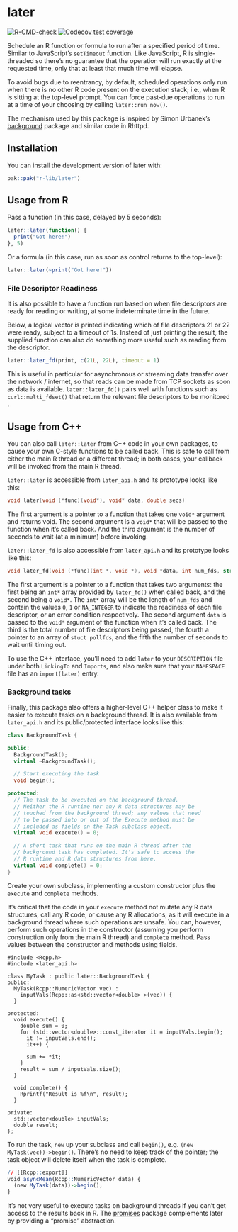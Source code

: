 
<!-- README.md is generated from README.Rmd. Please edit that file -->

# later

<!-- badges: start -->

[![R-CMD-check](https://github.com/r-lib/later/actions/workflows/R-CMD-check.yaml/badge.svg)](https://github.com/r-lib/later/actions/workflows/R-CMD-check.yaml)
[![Codecov test
coverage](https://codecov.io/gh/r-lib/later/graph/badge.svg)](https://app.codecov.io/gh/r-lib/later)
<!-- badges: end -->

Schedule an R function or formula to run after a specified period of
time. Similar to JavaScript’s `setTimeout` function. Like JavaScript, R
is single-threaded so there’s no guarantee that the operation will run
exactly at the requested time, only that at least that much time will
elapse.

To avoid bugs due to reentrancy, by default, scheduled operations only
run when there is no other R code present on the execution stack; i.e.,
when R is sitting at the top-level prompt. You can force past-due
operations to run at a time of your choosing by calling
`later::run_now()`.

The mechanism used by this package is inspired by Simon Urbanek’s
[background](https://github.com/s-u/background) package and similar code
in Rhttpd.

## Installation

You can install the development version of later with:

``` r
pak::pak("r-lib/later")
```

## Usage from R

Pass a function (in this case, delayed by 5 seconds):

``` r
later::later(function() {
  print("Got here!")
}, 5)
```

Or a formula (in this case, run as soon as control returns to the
top-level):

``` r
later::later(~print("Got here!"))
```

### File Descriptor Readiness

It is also possible to have a function run based on when file
descriptors are ready for reading or writing, at some indeterminate time
in the future.

Below, a logical vector is printed indicating which of file descriptors
21 or 22 were ready, subject to a timeout of 1s. Instead of just
printing the result, the supplied function can also do something more
useful such as reading from the descriptor.

``` r
later::later_fd(print, c(21L, 22L), timeout = 1)
```

This is useful in particular for asynchronous or streaming data transfer
over the network / internet, so that reads can be made from TCP sockets
as soon as data is available. `later::later_fd()` pairs well with
functions such as `curl::multi_fdset()` that return the relevant file
descriptors to be monitored .

## Usage from C++

You can also call `later::later` from C++ code in your own packages, to
cause your own C-style functions to be called back. This is safe to call
from either the main R thread or a different thread; in both cases, your
callback will be invoked from the main R thread.

`later::later` is accessible from `later_api.h` and its prototype looks
like this:

``` cpp
void later(void (*func)(void*), void* data, double secs)
```

The first argument is a pointer to a function that takes one `void*`
argument and returns void. The second argument is a `void*` that will be
passed to the function when it’s called back. And the third argument is
the number of seconds to wait (at a minimum) before invoking.

`later::later_fd` is also accessible from `later_api.h` and its
prototype looks like this:

``` cpp
void later_fd(void (*func)(int *, void *), void *data, int num_fds, struct pollfd *fds, double secs)
```

The first argument is a pointer to a function that takes two arguments:
the first being an `int*` array provided by `later_fd()` when called
back, and the second being a `void*`. The `int*` array will be the
length of `num_fds` and contain the values `0`, `1` or `NA_INTEGER` to
indicate the readiness of each file descriptor, or an error condition
respectively. The second argument `data` is passed to the `void*`
argument of the function when it’s called back. The third is the total
number of file descriptors being passed, the fourth a pointer to an
array of `stuct pollfds`, and the fifth the number of seconds to wait
until timing out.

To use the C++ interface, you’ll need to add `later` to your
`DESCRIPTION` file under both `LinkingTo` and `Imports`, and also make
sure that your `NAMESPACE` file has an `import(later)` entry.

### Background tasks

Finally, this package also offers a higher-level C++ helper class to
make it easier to execute tasks on a background thread. It is also
available from `later_api.h` and its public/protected interface looks
like this:

``` cpp
class BackgroundTask {

public:
  BackgroundTask();
  virtual ~BackgroundTask();

  // Start executing the task
  void begin();

protected:
  // The task to be executed on the background thread.
  // Neither the R runtime nor any R data structures may be
  // touched from the background thread; any values that need
  // to be passed into or out of the Execute method must be
  // included as fields on the Task subclass object.
  virtual void execute() = 0;

  // A short task that runs on the main R thread after the
  // background task has completed. It's safe to access the
  // R runtime and R data structures from here.
  virtual void complete() = 0;
}
```

Create your own subclass, implementing a custom constructor plus the
`execute` and `complete` methods.

It’s critical that the code in your `execute` method not mutate any R
data structures, call any R code, or cause any R allocations, as it will
execute in a background thread where such operations are unsafe. You
can, however, perform such operations in the constructor (assuming you
perform construction only from the main R thread) and `complete` method.
Pass values between the constructor and methods using fields.

``` rcpp
#include <Rcpp.h>
#include <later_api.h>

class MyTask : public later::BackgroundTask {
public:
  MyTask(Rcpp::NumericVector vec) :
    inputVals(Rcpp::as<std::vector<double> >(vec)) {
  }

protected:
  void execute() {
    double sum = 0;
    for (std::vector<double>::const_iterator it = inputVals.begin();
      it != inputVals.end();
      it++) {

      sum += *it;
    }
    result = sum / inputVals.size();
  }

  void complete() {
    Rprintf("Result is %f\n", result);
  }

private:
  std::vector<double> inputVals;
  double result;
};
```

To run the task, `new` up your subclass and call `begin()`,
e.g. `(new MyTask(vec))->begin()`. There’s no need to keep track of the
pointer; the task object will delete itself when the task is complete.

``` r
// [[Rcpp::export]]
void asyncMean(Rcpp::NumericVector data) {
  (new MyTask(data))->begin();
}
```

It’s not very useful to execute tasks on background threads if you can’t
get access to the results back in R. The
[promises](https://github.com/rstudio/promises) package complements
later by providing a “promise” abstraction.
